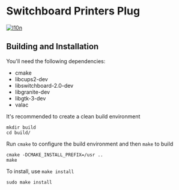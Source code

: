 # Switchboard Printers Plug
[![l10n](https://l10n.elementary.io/widgets/switchboard/switchboard-plug-printers/svg-badge.svg)](https://l10n.elementary.io/projects/switchboard/switchboard-plug-printers)

## Building and Installation

You'll need the following dependencies:

* cmake
* libcups2-dev
* libswitchboard-2.0-dev
* libgranite-dev
* libgtk-3-dev
* valac

It's recommended to create a clean build environment

    mkdir build
    cd build/
    
Run `cmake` to configure the build environment and then `make` to build

    cmake -DCMAKE_INSTALL_PREFIX=/usr ..
    make
    
To install, use `make install`

    sudo make install

